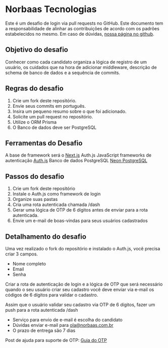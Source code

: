 # Norbaas Tecnologias

Este é um desafio de login via pull requests no GitHub. Este documento tem a responsabilidade de alinhar as contribuições de acordo com os padrões estabelecidos no mesmo. Em caso de dúvidas, [nossa página no github](https://github.com/norbaas).

## Objetivo do desafio
Conhecer como cada candidato organiza a lógica de registro de um usuário, os cuidados que na hora de adicionar middleware, descrição de schema de banco de dados e a sequência de commits.

## Regras do desafio

1. Crie um fork deste repositório.
2. Envie seus commits em português.
3. Insira um pequeno resumo sobre o que foi adicionado.
4. Solicite um pull request no repositório.
5. Utilize o ORM Prisma
6. O Banco de dados deve ser PostgreSQL

## Ferramentas do Desafio

A base de framework será o [Next.js](https://nextjs.org/)
Auth.js JavaScript frameworks de autenticação [Auth.js](https://authjs.dev/)
Banco de dados PostgreSQL [Neon PostgreSQL](https://neon.tech/)

## Passos do desafio
1. Crie um fork deste repositório
2. Instale o Auth.js como framework de login
3. Organize suas pastas
4. Cria uma rota autenticada chamada /dash
5. Gerar uma lógica de OTP de 6 dígitos antes de enviar para a rota autenticada.
6. Envie um e-mail de boas-vindas para seus usuários cadastrados

## Detalhamento do desafio

Uma vez realizado o fork do repositório e instalado o Auth.js, você precisa criar 3 campos.
* Nome completo
* Email
* Senha

Criar a rota de autenticação de login e a lógica de OTP que será necessário quando o seu usuário criar seu cadastro você deve enviar via e-mail os códigos de 6 dígitos para validar o cadastro.

Assim que o usuário validar seu cadastro via OTP de 6 dígitos, fazer um push para a rota autenticada /dash

* Serviço para envio de e-mail é escolha do candidato
* Dúvidas enviar e-mail para ola@norbaas.com.br
* O prazo de entrega são 7 dias


Post de ajuda para suporte de OTP: [Guia do OTP](https://www.linkedin.com/pulse/ditching-magic-links-otp-tutorial-nextjs-nextauth-will-olson-smo3c/)
